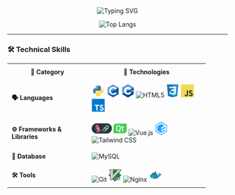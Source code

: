 <p align=center>
  <img src="https://readme-typing-svg.demolab.com?font=Cairo+Play&size=50&duration=2000&pause=2000&color=F7F7F7&center=true&vCenter=true&width=900&height=100&lines=-+Hi%2C+Im+YangZhiHang+-;-+Computer+Science+Student+-;-+Focus+on+Interest+Learning+-" alt="Typing SVG" />
  <!-- Typing SVG from: https://github.com/DenverCoder1/readme-typing-svg -->
</p>

<p align=center>
  <img src="https://github-readme-stats-zamyangs-projects.vercel.app/api/top-langs/?username=Yang-ZhiHang&layout=compact&theme=radical" alt="Top Langs" />
  <!-- Langs Card from: https://github.com/anuraghazra/github-readme-stats -->
</p>

------

### 🛠️ **Technical Skills**

<table align="center" style="border-collapse: collapse; width: 90%;">
  <tr>
    <th style="padding: 10px;">🎯 Category</th>
    <th style="padding: 10px;">🔧 Technologies</th>
  </tr>
  
  <tr>
    <td style="padding: 10px; font-weight: bold;">🗣️ Languages</td>
    <td style="padding: 10px;">
      <img src="https://raw.githubusercontent.com/devicons/devicon/master/icons/python/python-original.svg" alt="Python" height="30" />
      <img src="https://raw.githubusercontent.com/devicons/devicon/master/icons/c/c-original.svg" alt="C" height="30" />
      <img src="https://raw.githubusercontent.com/devicons/devicon/master/icons/cplusplus/cplusplus-original.svg" alt="C++" height="30" />
      <img src="https://www.vectorlogo.zone/logos/w3_html5/w3_html5-icon.svg" alt="HTML5" height="30" />
      <img src="https://raw.githubusercontent.com/devicons/devicon/master/icons/css3/css3-original.svg" alt="CSS3" height="30" />
      <img src="https://raw.githubusercontent.com/devicons/devicon/master/icons/javascript/javascript-original.svg" alt="JavaScript" height="30" />
      <img src="https://raw.githubusercontent.com/devicons/devicon/master/icons/typescript/typescript-original.svg" alt="TypeScript" height="30" />
    </td>
  </tr>
  
  <tr>
    <td style="padding: 10px; font-weight: bold;">⚙️ Frameworks & Libraries</td>
    <td style="padding: 10px;">
      <img src="https://raw.githubusercontent.com/Yang-ZhiHang/Yang-ZhiHang/main/assets/langchain.png" alt="LangChain" height="30" />
      <img src="https://raw.githubusercontent.com/devicons/devicon/master/icons/qt/qt-original.svg" alt="PyQt" height="30" />
      <img src="https://www.vectorlogo.zone/logos/vuejs/vuejs-icon.svg" alt="Vue.js" height="30" />
      <img src="https://raw.githubusercontent.com/Yang-ZhiHang/Yang-ZhiHang/main/assets/element.png" alt="Element" height="30" />
      <img src="https://www.vectorlogo.zone/logos/tailwindcss/tailwindcss-icon.svg" alt="Tailwind CSS" height="30" />
    </td>
  </tr>
  
  <tr>
    <td style="padding: 10px; font-weight: bold;">💾 Database</td>
    <td style="padding: 10px;">
      <img src="https://www.vectorlogo.zone/logos/mysql/mysql-official.svg" alt="MySQL" height="30" />
    </td>
  </tr>
  
  <tr>
    <td style="padding: 10px; font-weight: bold;">🛠️ Tools</td>
    <td style="padding: 10px;">
      <img src="https://www.vectorlogo.zone/logos/git-scm/git-scm-icon.svg" alt="Git" height="30" />
      <img src="https://raw.githubusercontent.com/devicons/devicon/master/icons/vim/vim-original.svg" alt="Vim" height="30" />
      <img src="https://www.vectorlogo.zone/logos/nginx/nginx-icon.svg" alt="Nginx" height="30" />
      <img src="https://raw.githubusercontent.com/devicons/devicon/master/icons/docker/docker-original.svg" alt="Docker" height="30" />
    </td>
  </tr>
</table>

